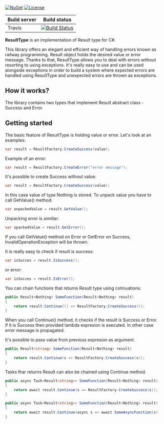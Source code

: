 [![NuGet](https://img.shields.io/nuget/v/ResultType.svg)](https://www.nuget.org/packages/ResultType/) [![License](https://img.shields.io/badge/license-MIT-blue.svg)](LICENSE.md) 

| Build server | Build status |
|--------------|--------------|
| Travis | [![Build Status](https://travis-ci.org/pajelinski/Result.svg?branch=master)](https://travis-ci.org/pajelinski/Result) |     


**ResultType** is an implementation of Result type for C#.

This library offers an elegant and efficient way of handling errors known as railway programming.
Result object holds the desired value or error message. Thanks to that, ResultType allows you to deal with errors without resorting to using exceptions.
It's really easy to use and can be used alongside exceptions in order to build a system where expected errors are handled using ResultType and unexpected errors are thrown as exceptions.

## How it works?

The library contains two types that implement Result<T> abstract class - Success and Error.

## Getting started

The basic feature of ResultType is holding value or error.
Let's look at an examples:

```cs
var result = ResultFactory.CreateSuccess(value);
```

Example of an error:

```cs
var result = ResultFactory.CreateError("error message");
```

It's possible to create Success without value:
  
```cs
var result = ResultFactory.CreateSuccess(value);
```
In this case value of type Nothing is stored.
To unpack value you have to call GetValue() method:
  
```cs
var unpackedValue = result.GetValue();
```

Unpacking error is simillar:

```cs
var upackedValue = result.GetError();
```

If you call GetValue() method on Error or GetError on Success, InvalidOperationException will be thrown. 

It is really easy to check if result is success:

```cs
var isSucces = result.IsSuccess();
```
or error:

```cs
var isSucces = result.IsError();
```

You can chain functions that returns Result type using cotinuations:

```cs
public Result<Nothing> SomeFunction(Result<Nothing> result)
{
    return result.Continue(() => ResultFactory.CreateSuccess());
}
```

When you call Continue() method, it checks if the result is Success or Error. If it is Success then provided lambda expresion is executed. In other case error message is propagated.

It's possible to pass value from previous expresion as argument.

```cs
public Result<string> SomeFunction(Result<Nothing> result)
{
    return result.Continue(s => ResultFactory.CreateSuccess(s));
}
```
Tasks thar returns Result can also be chained using Continue method.

```cs
public async Task<Result<string>> SomeFunction(Result<Nothing> result)
{
    return await result.Continue(s => ResultFactory.CreateSuccess(s));
}
```

```cs
public async Task<Result<string>> SomeFunction(Result<Nothing> result)
{
    return await result.Continue(async s => await SomeAsyncFunction(s));
}
```
